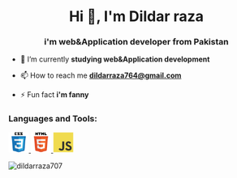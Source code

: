 <h1 align="center">Hi 👋, I'm Dildar raza</h1>
<h3 align="center">i'm web&Application developer from Pakistan</h3>


- 🌱 I’m currently  **studying web&Application development**

- 📫 How to reach me **dildarraza764@gmail.com**

- ⚡ Fun fact **i'm fanny**

<h3 align="left">Languages and Tools:</h3>
<p align="left"> <a href="https://www.w3schools.com/css/" target="_blank" rel="noreferrer"> <img src="https://raw.githubusercontent.com/devicons/devicon/master/icons/css3/css3-original-wordmark.svg" alt="css3" width="40" height="40"/> </a> <a href="https://www.w3.org/html/" target="_blank" rel="noreferrer"> <img src="https://raw.githubusercontent.com/devicons/devicon/master/icons/html5/html5-original-wordmark.svg" alt="html5" width="40" height="40"/> </a> <a href="https://developer.mozilla.org/en-US/docs/Web/JavaScript" target="_blank" rel="noreferrer"> <img src="https://raw.githubusercontent.com/devicons/devicon/master/icons/javascript/javascript-original.svg" alt="javascript" width="40" height="40"/> </a> </p>

<p><img align="center" src="https://github-readme-stats.vercel.app/api/top-langs?username=dildarraza707&show_icons=true&locale=en&layout=compact" alt="dildarraza707" /></p>
